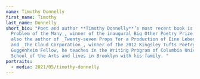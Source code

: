 ```yaml
---
name: Timothy Donnelly
first_name: Timothy
last_name: Donnelly
short_bio: "Poet and author **Timothy Donnelly**’s most recent book is _The
  Problem of the Many_, winner of the inaugural Big Other Poetry Prize. He is
  also the author of _Twenty-seven Props for a Production of Eine Lebenszeit_
  and _The Cloud Corporation_, winner of the 2012 Kingsley Tufts Poetry Award. A
  Guggenheim Fellow, he teaches in the Writing Program of Columbia University
  School of the Arts and lives in Brooklyn with his family. "
portraits:
  - media: 2021/05/timothy-donnelly
---
```

